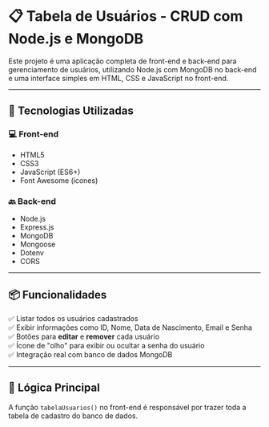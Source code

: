 # 📋 Tabela de Usuários - CRUD com Node.js e MongoDB

Este projeto é uma aplicação completa de front-end e back-end para gerenciamento de usuários, utilizando Node.js com MongoDB no back-end e uma interface simples em HTML, CSS e JavaScript no front-end.

---

## 🚀 Tecnologias Utilizadas

### 💻 Front-end
- HTML5
- CSS3
- JavaScript (ES6+)
- Font Awesome (ícones)

### 🔙 Back-end
- Node.js
- Express.js
- MongoDB
- Mongoose
- Dotenv
- CORS

---

## 📦 Funcionalidades

✅ Listar todos os usuários cadastrados  
✅ Exibir informações como ID, Nome, Data de Nascimento, Email e Senha  
✅ Botões para **editar** e **remover** cada usuário  
✅ Ícone de "olho" para exibir ou ocultar a senha do usuário  
✅ Integração real com banco de dados MongoDB

---

## 🧠 Lógica Principal

A função `tabelaUsuarios()` no front-end é responsável por trazer toda
a tabela de cadastro do banco de dados.





